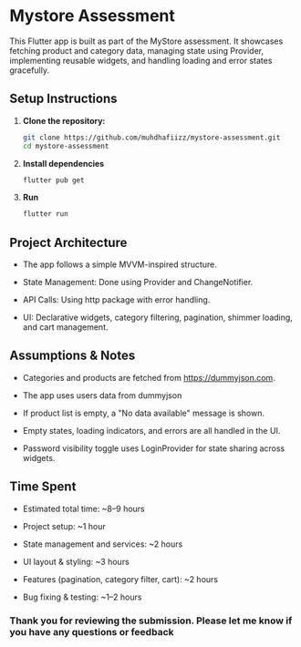 # Mystore Assessment

This Flutter app is built as part of the MyStore assessment. It showcases fetching product and category data, managing state using Provider, implementing reusable widgets, and handling loading and error states gracefully.

## Setup Instructions

1. **Clone the repository:**
   ```bash
   git clone https://github.com/muhdhafiizz/mystore-assessment.git
   cd mystore-assessment
2. **Install dependencies**
   ```bash
   flutter pub get
3. **Run**
   ```bash
   flutter run
   
## Project Architecture

- The app follows a simple MVVM-inspired structure.

- State Management: Done using Provider and ChangeNotifier.

- API Calls: Using http package with error handling.

- UI: Declarative widgets, category filtering, pagination, shimmer loading, and cart management.


## Assumptions & Notes

- Categories and products are fetched from https://dummyjson.com.

- The app uses users data from dummyjson
  
- If product list is empty, a "No data available" message is shown.

- Empty states, loading indicators, and errors are all handled in the UI.

- Password visibility toggle uses LoginProvider for state sharing across widgets.

## Time Spent

- Estimated total time: ~8–9 hours

- Project setup: ~1 hour

- State management and services: ~2 hours

- UI layout & styling: ~3 hours

- Features (pagination, category filter, cart): ~2 hours

- Bug fixing & testing: ~1–2 hours

### Thank you for reviewing the submission. Please let me know if you have any questions or feedback
